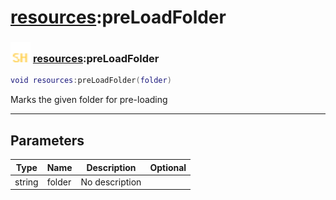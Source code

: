 # [resources](../resources/README.md):preLoadFolder

### <img src="../../.gitbook/assets/shared.png" width="32" height="32" /> [resources](../resources/README.md):preLoadFolder

```lua
void resources:preLoadFolder(folder)
```

Marks the given folder for pre-loading<br>

-----------------
## Parameters

| Type   | Name | Description | Optional |
| ------ | ---- | ----------- | -------: |
| string | folder | No description |  |
